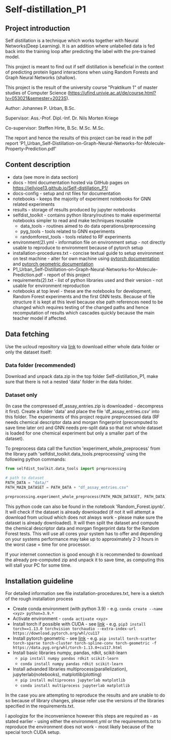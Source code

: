 # Self-distillation_P1

## Project introduction
Self distillation is a technique which works together with Neural Networks(Deep Learning). It is an addition where 
unlabelled data is fed back into the training loop after predicting the label with the pre-trained model.

This project is meant to find out if self distillation is beneficial in the context of predicting protein ligand
interactions when using Random Forests and Graph Neural Networks (shallow).

This project is the result of the university course "Praktikum 1" of master studies of Computer Science 
(https://ufind.univie.ac.at/de/course.html?lv=053021&semester=2023S).


Author: Johannes P. Urban, B.Sc.

Supervisor: Ass.-Prof. Dipl.-Inf. Dr. Nils Morten Kriege

Co-supervisor: Steffen Hirte, B.Sc. M.Sc. M.Sc.

The report and hence the results of this project can be read in the pdf report 
'P1_Urban_Self-Distillation-on-Graph-Neural-Networks-for-Molecule-Property-Prediction.pdf'

## Content description
- data (see more in data section)
- docs - html documentation hosted via GitHub pages on https://jellyjoe13.github.io/Self-distillation_P1/
- docs-config - setup and rst files for documentation
- notebooks - keeps the majority of experiment notebooks for GNN related experiments
- results - storage of results produced by jupyter notebooks
- selfdist_toolkit - contains python library/routines to make experimental notebooks simpler to read and make techniques reusable
  - data_tools - routines aimed to do data operations/preprocessing
  - pyg_tools - tools related to GNN experiments
  - randomforest_tools - tools related to RF experiments 
- environment(2).yml - information file on environment setup - not directly usable to reproduce to environment because of pytorch setup 
- installation-procedures.txt - concise textual guide to setup environment on test machine - alter for own machine using 
  [pytorch documentation](https://pytorch.org/get-started/locally/) and [pytorch geometric documentation](https://pytorch-geometric.readthedocs.io/en/latest/install/installation.html)
- P1_Urban_Self-Distillation-on-Graph-Neural-Networks-for-Molecule-Prediction.pdf - report of this project
- requirements(2).txt - list of python libraries used and their version - not usable for environment reproduction
- notebooks at top level - these are the notebooks for development, Random Forest experiments and the first GNN tests.
Because of file structure it is kept at this level because else path references need to be changed which requires
testing of the changed paths and hence recomputation of results which cascades quickly because the main teacher model
if affected.

## Data fetching
Use the ucloud repository via [link](https://ucloud.univie.ac.at/index.php/s/XcnZ8q13sqQgraT) to download either whole 
data folder or only the dataset itself:

### Data folder (recommended)
Download and unpack data.zip in the top folder Self-distillation_P1, make sure that there is not a nested 'data' folder
in the data folder.

### Dataset only
(In case the compressed df_assay_entries.zip is downloaded - decompress it first).
Create a folder 'data' and place the file 'df_assay_entries.csv' into this folder. The experiments of this project 
require preprocessed data (RF needs chemical descriptor data and morgan fingerprint (precomputed to save time later on)
and GNN needs pre-split data so that not whole dataset is loaded for one chemical experiment but only a smaller part of
the dataset).

To preprocess data call the function 'experiment_whole_preprocess' from the library path 
'selfdist_toolkit.data_tools.preprocessing' using the following python commands:
```python
from selfdist_toolkit.data_tools import preprocessing

# path to dataset
PATH_DATA = "data/"
PATH_MAIN_DATASET = PATH_DATA + "df_assay_entries.csv"

preprocessing.experiment_whole_preprocess(PATH_MAIN_DATASET, PATH_DATA)
```
This python code can also be found in the notebook 'Random_Forest.ipynb'. It will check if the dataset is already
downloaded (if not it will attempt a download from ucloud which does not always work - please make sure the dataset is
already downloaded). It will then split the dataset and compute the chemical descriptor data and morgan fingerprint data
for the Random Forest tests. This will use all cores your system has to offer and depending on your systems performance
may take up to approximately 2-3 hours in the worst case = time for one processor.

If your internet connection is good enough it is recommended to download the already pre-computed zip and unpack it to 
save time, as computing this will stall your PC for some time.

## Installation guideline
For detailed information see file installation-procedures.txt, here is a sketch of the rough installation process
- Create conda environment (with python 3.9) - e.g. ```conda create --name <xyz> python=3.9.*```
- Activate environment - ```conda activate <xyz>```
- Install torch if possible with CUDA - see [link](https://pytorch.org/get-started/locally/) - e.g. ```pip3 install torch==1.13.0 torchvision torchaudio --extra-index-url https://download.pytorch.org/whl/cu117```
- Install pytorch geometric - see [link](https://pytorch-geometric.readthedocs.io/en/latest/install/installation.html) - e.g. ```pip install torch-scatter torch-sparse torch-cluster torch-spline-conv torch-geometric -f https://data.pyg.org/whl/torch-1.13.0+cu117.html```
- Install basic libraries numpy, pandas, rdkit, scikit-learn
  - ```pip install numpy pandas rdkit scikit-learn```
  - ```conda install numpy pandas rdkit scikit-learn```
- Install advanded libraries multiprocess(parallelization), jupyterlab(notebooks), matplotlib(plotting)
  - ```pip install multiprocess jupyterlab matplotlib```
  - ```conda install multiprocess jupyterlab matplotlib```

In the case you are attempting to reproduce the results and are unable to do so because of library changes, please refer
use the versions of the libraries specified in the requirements.txt.

I apologize for the inconvenience however this steps are required as - as stated earlier - using either the
environment.yml or the requirements.txt to reproduce the environment does not work - most likely because of the special
torch CUDA setup.